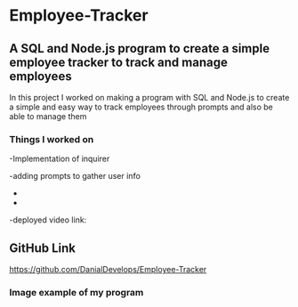 # Employee-Tracker

## A SQL and Node.js program to create a simple employee tracker to track and manage employees

In this project I worked on making a program with SQL and Node.js to create a simple and easy way to track employees through prompts and also be able to manage them 

### Things I worked on
-Implementation of inquirer 

-adding prompts to gather user info  

-

-

-deployed video link: 

## GitHub Link
https://github.com/DanialDevelops/Employee-Tracker

### Image example of my program

